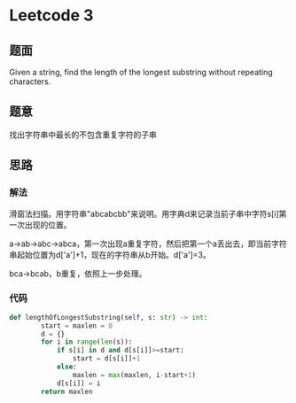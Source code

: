 # Leetcode 3
## 题面
Given a string, find the length of the longest substring without repeating characters.
## 题意
找出字符串中最长的不包含重复字符的子串
## 思路
### 解法
滑窗法扫描。用字符串"abcabcbb"来说明。用字典d来记录当前子串中字符s[i]第一次出现的位置。

a->ab->abc->abca，第一次出现a重复字符，然后把第一个a丢出去，即当前字符串起始位置为d['a']+1，现在的字符串从b开始。d['a']=3。

bca->bcab，b重复，依照上一步处理。


### 代码
```python
def lengthOfLongestSubstring(self, s: str) -> int:
        start = maxlen = 0
        d = {}
        for i in range(len(s)):
            if s[i] in d and d[s[i]]>=start:
                start = d[s[i]]+1
            else:
                maxlen = max(maxlen, i-start+1)
            d[s[i]] = i
        return maxlen
```